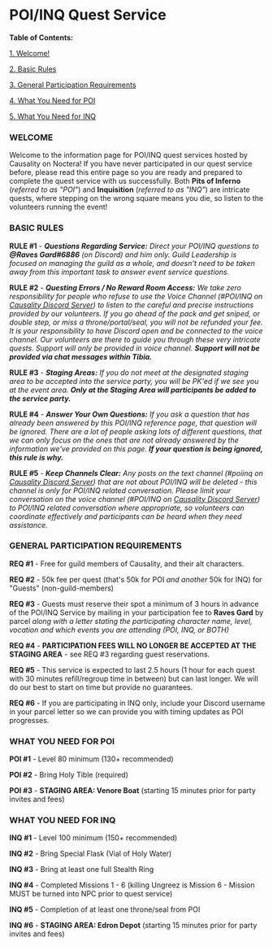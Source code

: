 # POI/INQ Quest Service

**Table of Contents:**

[1. Welcome!](#welcome)

[2. Basic Rules](#basic-rules)

[3. General Participation Requirements](#general-participation-requirements)

[4. What You Need for POI](#what-you-need-for-poi)

[5. What You Need for INQ](#what-you-need-for-inq)

### WELCOME

Welcome to the information page for POI/INQ quest services hosted by Causality on Noctera! If you have never participated in our quest service before, please read this entire page so you are ready and prepared to complete the quest service with us successfully. Both **Pits&nbsp;of&nbsp;Inferno** (_referred to as "POI"_) and **Inquisition** (_referred to as "INQ"_) are intricate quests, where stepping on the wrong square means you die, so listen to the volunteers running the event!

### BASIC RULES

**RULE #1** - _**Questions Regarding Service:** Direct your POI/INQ questions to **@Raves&nbsp;Gard#6886** (on Discord) and him only. Guild Leadership is focused on managing the guild as a whole, and doesn't need to be taken away from this important task to answer event service questions._

**RULE #2** - _**Questing Errors / No Reward Room Access:** We take zero responsibility for people who refuse to use the Voice Channel (#POI/INQ on [Causality&nbsp;Discord&nbsp;Server](https://discord.gg/zbUvG4k)) to listen to the careful and precise instructions provided by our volunteers. If you go ahead of the pack and get sniped, or double step, or miss a throne/portal/seal, you will not be refunded your fee. It is your responsibility to have Discord open and be connected to the voice channel. Our volunteers are there to guide you through these very intricate quests. Support will only be provided in voice channel. **Support will not be provided via chat messages within Tibia.**_

**RULE #3** - _**Staging Areas:** If you do not meet at the designated staging area to be accepted into the service party, you will be PK'ed if we see you at the event area. **Only at the Staging Area will participants be added to the service party.**_

**RULE #4** - _**Answer Your Own Questions:** If you ask a question that has already been answered by this POI/INQ reference page, that question will be ignored. There are a lot of people asking lots of different questions, that we can only focus on the ones that are not already answered by the information we've provided on this page. **If your question is being ignored, this rule is why.**_

**RULE #5** - _**Keep Channels Clear:** Any posts on the text channel (#poiinq on [Causality&nbsp;Discord&nbsp;Server](https://discord.gg/zbUvG4k)) that are not about POI/INQ will be deleted - this channel is only for POI/INQ related conversation. Please limit your conversation on the voice channel (#POI/INQ on [Causality&nbsp;Discord&nbsp;Server](https://discord.gg/zbUvG4k)) to POI/INQ related conversation where appropriate, so volunteers can coordinate effectively and participants can be heard when they need assistance._

### GENERAL PARTICIPATION REQUIREMENTS

**REQ #1** - Free for guild members of Causality, and their alt characters.

**REQ #2** - 50k fee per quest (that's 50k for POI _and another_ 50k for INQ) for "Guests" (non-guild-members)

**REQ #3** - Guests must reserve their spot a minimum of 3 hours in advance of the POI/INQ Service by mailing in your participation fee to **Raves&nbsp;Gard** by parcel _along with a letter stating the participating character name, level, vocation and which events you are attending (POI, INQ, or BOTH)_

**REQ #4** - **PARTICIPATION FEES WILL NO LONGER BE ACCEPTED AT THE STAGING AREA** - see REQ #3 regarding guest reservations.

**REQ #5** - This service is expected to last 2.5 hours (1 hour for each quest with 30 minutes refill/regroup time in between) but can last longer. We will do our best to start on time but provide no guarantees.

**REQ #6** - If you are participating in INQ only, include your Discord username in your parcel letter so we can provide you with timing updates as POI progresses.

### WHAT YOU NEED FOR POI

**POI #1** - Level 80 minimum (130+ recommended)

**POI #2** - Bring Holy Tible (required)

**POI #3** - **STAGING AREA: Venore Boat** (starting 15 minutes prior for party invites and fees)

### WHAT YOU NEED FOR INQ

**INQ #1** - Level 100 minimum (150+ recommended)

**INQ #2** - Bring Special Flask (Vial of Holy Water)

**INQ #3** - Bring at least one full Stealth Ring

**INQ #4** - Completed Missions 1 - 6 (killing Ungreez is Mission 6 - Mission MUST be turned into NPC prior to quest service)

**INQ #5** - Completion of at least one throne/seal from POI

**INQ #6** - **STAGING AREA: Edron Depot** (starting 15 minutes prior for party invites and fees)
